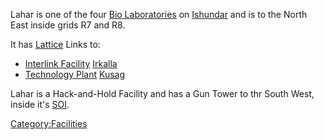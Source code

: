 Lahar is one of the four [Bio Laboratories](Bio_Laboratory.md)
on [Ishundar](Ishundar.md) and is to the North East inside grids
R7 and R8.

It has [Lattice](Lattice.md) Links to:

- [Interlink Facility](Interlink.md)
  [Irkalla](Irkalla.md)
- [Technology Plant](Technology_Plant.md)
  [Kusag](Kusag.md)

Lahar is a Hack-and-Hold Facility and has a Gun Tower to thr South West,
inside it's [SOI](Sphere_of_Influence.md).

[Category:Facilities](Category:Facilities.md)
